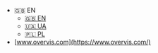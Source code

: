 <!-- _navbar.md -->

- 🇬🇧 EN
  - [🇬🇧 EN](/)
  - [🇺🇦 UA](/ua/)
  - [🇵🇱 PL](/pl/)
- [www.overvis.com](https://www.overvis.com/)
